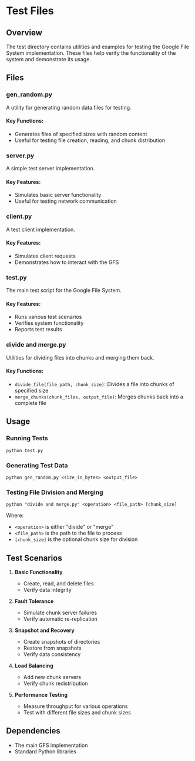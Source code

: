 # Test Files

## Overview
The test directory contains utilities and examples for testing the Google File System implementation. These files help verify the functionality of the system and demonstrate its usage.

## Files

### gen_random.py
A utility for generating random data files for testing.

#### Key Functions:
- Generates files of specified sizes with random content
- Useful for testing file creation, reading, and chunk distribution

### server.py
A simple test server implementation.

#### Key Features:
- Simulates basic server functionality
- Useful for testing network communication

### client.py
A test client implementation.

#### Key Features:
- Simulates client requests
- Demonstrates how to interact with the GFS

### test.py
The main test script for the Google File System.

#### Key Features:
- Runs various test scenarios
- Verifies system functionality
- Reports test results

### divide and merge.py
Utilities for dividing files into chunks and merging them back.

#### Key Functions:
- `divide_file(file_path, chunk_size)`: Divides a file into chunks of specified size
- `merge_chunks(chunk_files, output_file)`: Merges chunks back into a complete file

## Usage

### Running Tests
```
python test.py
```

### Generating Test Data
```
python gen_random.py <size_in_bytes> <output_file>
```

### Testing File Division and Merging
```
python "divide and merge.py" <operation> <file_path> [chunk_size]
```
Where:
- `<operation>` is either "divide" or "merge"
- `<file_path>` is the path to the file to process
- `[chunk_size]` is the optional chunk size for division

## Test Scenarios

1. **Basic Functionality**
   - Create, read, and delete files
   - Verify data integrity

2. **Fault Tolerance**
   - Simulate chunk server failures
   - Verify automatic re-replication

3. **Snapshot and Recovery**
   - Create snapshots of directories
   - Restore from snapshots
   - Verify data consistency

4. **Load Balancing**
   - Add new chunk servers
   - Verify chunk redistribution

5. **Performance Testing**
   - Measure throughput for various operations
   - Test with different file sizes and chunk sizes

## Dependencies
- The main GFS implementation
- Standard Python libraries
